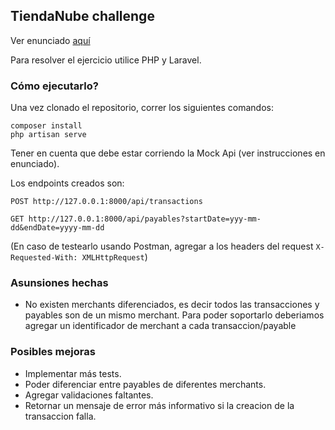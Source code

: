 ## TiendaNube challenge

Ver enunciado [aquí](https://github.com/TiendaNube/tech-challenge/tree/master/nodejs#es-ar-)

Para resolver el ejercicio utilice PHP y Laravel.

### Cómo ejecutarlo?

Una vez clonado el repositorio, correr los siguientes comandos:
```
composer install
php artisan serve
```

Tener en cuenta que debe estar corriendo la Mock Api (ver instrucciones en enunciado).

Los endpoints creados son:

`POST http://127.0.0.1:8000/api/transactions`

`GET http://127.0.0.1:8000/api/payables?startDate=yyy-mm-dd&endDate=yyyy-mm-dd`

(En caso de testearlo usando Postman, agregar a los headers del request `X-Requested-With: XMLHttpRequest`)
### Asunsiones hechas

- No existen merchants diferenciados, es decir todos las transacciones y payables son de un mismo merchant. Para poder soportarlo deberiamos agregar un identificador de merchant a cada transaccion/payable

### Posibles mejoras

- Implementar más tests.
- Poder diferenciar entre payables de diferentes merchants.
- Agregar validaciones faltantes.
- Retornar un mensaje de error más informativo si la creacion de la transaccion falla.
